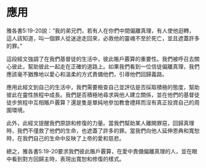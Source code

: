 # 應用

雅各書5:19-20說：“我的弟兄們，若有人在你們中間偏離真理，有人使他迴轉，這人該知道，叫一個罪人從迷途走回來，必救他的靈魂不至於死亡，並且遮蓋許多的罪。”

這段經文強調了在我們基督徒的生活中，彼此賬戶覈算的重要性。我們被呼召去關心彼此，幫助彼此一起走在正確的道路上。如果我們看到一位信徒偏離真理，我們應該毫不猶豫地以愛心和溫柔的方式責備他們，引導他們回歸義路。

應用此經文到自己的生活中，我們需要檢查自己並評估是否採取積極的態度，幫助彼此在靈性旅程中成長。我們是否積極地尋求與他人建立關係，並在他們的基督徒徒步旅程中互相賬戶覈算？還是隻是單純地參加教會禮拜而沒有真正投資自己的周圍環境。

此外，此經文提醒我們原諒和修復的力量。當我們幫助某人離開罪惡，回歸真理時，我們不僅救了他們的生命，也遮蓋了許多的罪。當我們向他人延伸恩典和寬恕時，在我們自己的生命中反映了上帝的愛和慈悲。

總之，雅各書5:19-20要求我們彼此賬戶覈算，在愛中責備偏離真理的人，並在眼中看到對方回歸主時，表現出寬恕和修復的樣式。